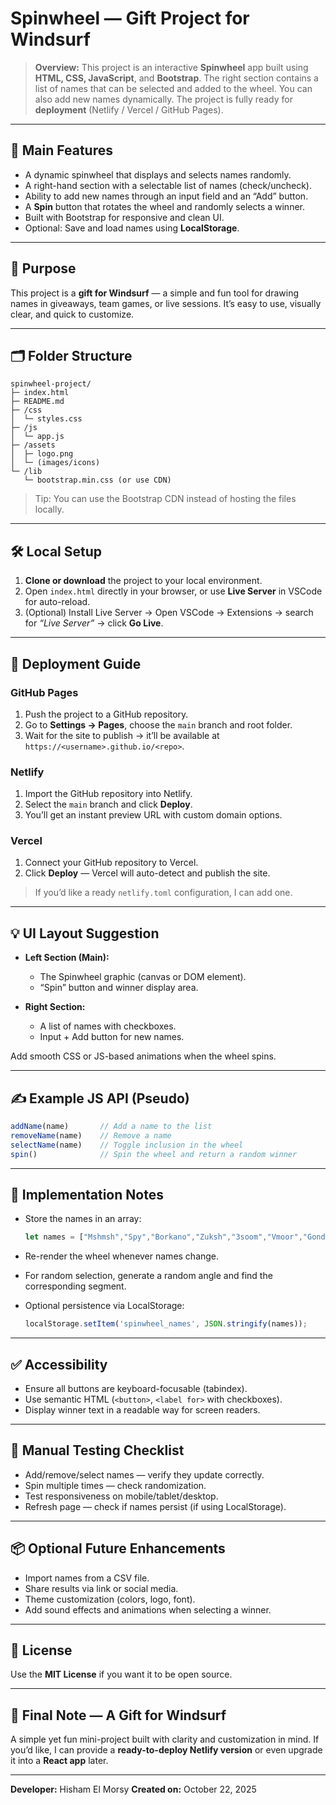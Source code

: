 # Spinwheel — Gift Project for **Windsurf**

> **Overview:** This project is an interactive **Spinwheel** app built using **HTML, CSS, JavaScript**, and **Bootstrap**. The right section contains a list of names that can be selected and added to the wheel. You can also add new names dynamically. The project is fully ready for **deployment** (Netlify / Vercel / GitHub Pages).

---

## 📌 Main Features

* A dynamic spinwheel that displays and selects names randomly.
* A right-hand section with a selectable list of names (check/uncheck).
* Ability to add new names through an input field and an “Add” button.
* A **Spin** button that rotates the wheel and randomly selects a winner.
* Built with Bootstrap for responsive and clean UI.
* Optional: Save and load names using **LocalStorage**.

---

## 🎯 Purpose

This project is a **gift for Windsurf** — a simple and fun tool for drawing names in giveaways, team games, or live sessions. It’s easy to use, visually clear, and quick to customize.

---

## 🗂️ Folder Structure

```
spinwheel-project/
├─ index.html
├─ README.md
├─ /css
│  └─ styles.css
├─ /js
│  └─ app.js
├─ /assets
│  ├─ logo.png
│  └─ (images/icons)
└─ /lib
   └─ bootstrap.min.css (or use CDN)
```

> Tip: You can use the Bootstrap CDN instead of hosting the files locally.

---

## 🛠️ Local Setup

1. **Clone or download** the project to your local environment.
2. Open `index.html` directly in your browser, or use **Live Server** in VSCode for auto-reload.
3. (Optional) Install Live Server → Open VSCode → Extensions → search for *“Live Server”* → click **Go Live**.

---

## 🚀 Deployment Guide

### GitHub Pages

1. Push the project to a GitHub repository.
2. Go to **Settings → Pages**, choose the `main` branch and root folder.
3. Wait for the site to publish → it’ll be available at `https://<username>.github.io/<repo>`.

### Netlify

1. Import the GitHub repository into Netlify.
2. Select the `main` branch and click **Deploy**.
3. You’ll get an instant preview URL with custom domain options.

### Vercel

1. Connect your GitHub repository to Vercel.
2. Click **Deploy** — Vercel will auto-detect and publish the site.

> If you’d like a ready `netlify.toml` configuration, I can add one.

---

## 💡 UI Layout Suggestion

* **Left Section (Main):**

  * The Spinwheel graphic (canvas or DOM element).
  * “Spin” button and winner display area.
* **Right Section:**

  * A list of names with checkboxes.
  * Input + Add button for new names.

Add smooth CSS or JS-based animations when the wheel spins.

---

## ✍️ Example JS API (Pseudo)

```js
addName(name)       // Add a name to the list
removeName(name)    // Remove a name
selectName(name)    // Toggle inclusion in the wheel
spin()              // Spin the wheel and return a random winner
```

---

## 🔧 Implementation Notes

* Store the names in an array:

  ```js
  let names = ["Mshmsh","Spy","Borkano","Zuksh","3soom","Vmoor","Gondi","Frank",];
  ```
* Re-render the wheel whenever names change.
* For random selection, generate a random angle and find the corresponding segment.
* Optional persistence via LocalStorage:

  ```js
  localStorage.setItem('spinwheel_names', JSON.stringify(names));
  ```

---

## ✅ Accessibility

* Ensure all buttons are keyboard-focusable (tabindex).
* Use semantic HTML (`<button>`, `<label for>` with checkboxes).
* Display winner text in a readable way for screen readers.

---

## 🧪 Manual Testing Checklist

* Add/remove/select names — verify they update correctly.
* Spin multiple times — check randomization.
* Test responsiveness on mobile/tablet/desktop.
* Refresh page — check if names persist (if using LocalStorage).

---

## 📦 Optional Future Enhancements

* Import names from a CSV file.
* Share results via link or social media.
* Theme customization (colors, logo, font).
* Add sound effects and animations when selecting a winner.

---

## 🧾 License

Use the **MIT License** if you want it to be open source.

---

## 🙏 Final Note — A Gift for Windsurf

A simple yet fun mini-project built with clarity and customization in mind. If you’d like, I can provide a **ready-to-deploy Netlify version** or even upgrade it into a **React app** later.

---

**Developer:** Hisham El Morsy
**Created on:** October 22, 2025

